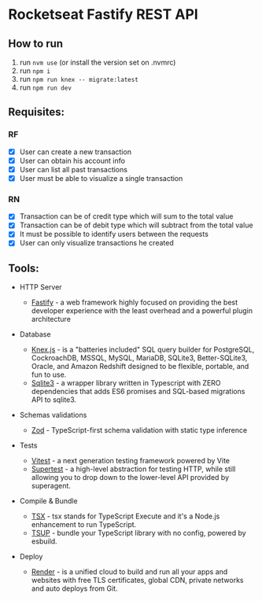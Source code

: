 # Rocketseat Fastify REST API

## How to run

1. run `nvm use` (or install the version set on .nvmrc)
2. run `npm i`
3. run `npm run knex -- migrate:latest`
4. run `npm run dev`

## Requisites:

### RF

- [x] User can create a new transaction
- [x] User can obtain his account info
- [x] User can list all past transactions
- [x] User must be able to visualize a single transaction

### RN

- [x] Transaction can be of credit type which will sum to the total value
- [x] Transaction can be of debit type which will subtract from the total value
- [x] It must be possible to identify users between the requests
- [x] User can only visualize transactions he created

## Tools:

- HTTP Server

  - [Fastify](https://fastify.dev/) - a web framework highly focused on providing the best developer experience with the least overhead and a powerful plugin architecture

- Database

  - [Knex.js](https://knexjs.org/) - is a "batteries included" SQL query builder for PostgreSQL, CockroachDB, MSSQL, MySQL, MariaDB, SQLite3, Better-SQLite3, Oracle, and Amazon Redshift designed to be flexible, portable, and fun to use.
  - [Sqlite3](https://github.com/kriasoft/node-sqlite?tab=readme-ov-file#install-sqlite3) - a wrapper library written in Typescript with ZERO dependencies that adds ES6 promises and SQL-based migrations API to sqlite3.

- Schemas validations

  - [Zod](https://zod.dev/) - TypeScript-first schema validation with static type inference

- Tests

  - [Vitest](https://vitest.dev/guide/) - a next generation testing framework powered by Vite
  - [Supertest](https://github.com/ladjs/supertest) - a high-level abstraction for testing HTTP, while still allowing you to drop down to the lower-level API provided by superagent.

- Compile & Bundle

  - [TSX](https://tsx.is/) - tsx stands for TypeScript Execute and it's a Node.js enhancement to run TypeScript.
  - [TSUP](https://tsup.egoist.dev/) - bundle your TypeScript library with no config, powered by esbuild.

- Deploy

  - [Render](https://render.com/) - is a unified cloud to build and run all your apps and websites with free TLS certificates, global CDN, private networks and auto deploys from Git.
